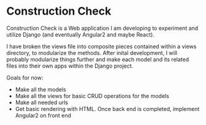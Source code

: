 Construction Check
==================

Construction Check is a Web application I am developing to experiment and utilize Django (and eventually Angular2 and maybe React).

I have broken the views file into composite pieces contained within a views directory, to modularize the methods. After inital development, I will probably modularize things further and make each model and its related files into their own apps within the Django project.

Goals for now:
* Make all the models
* Make all the views for basic CRUD operations for the models
* Make all needed urls
* Get basic rendering with HTML. Once back end is completed, implement Angular2 on front end
